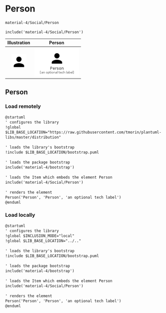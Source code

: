 # Person


```text
material-4/Social/Person
```

```text
include('material-4/Social/Person')
```



| Illustration | Person |
| :---: | :---: |
| ![illustration for Illustration](../../material-4/Social/Person.png) | ![illustration for Person](../../material-4/Social/Person.Local.png) |




## Person

### Load remotely
```plantuml
@startuml
' configures the library
!global $LIB_BASE_LOCATION="https://raw.githubusercontent.com/tmorin/plantuml-libs/master/distribution"

' loads the library's bootstrap
!include $LIB_BASE_LOCATION/bootstrap.puml

' loads the package bootstrap
include('material-4/bootstrap')

' loads the Item which embeds the element Person
include('material-4/Social/Person')

' renders the element
Person('Person', 'Person', 'an optional tech label')
@enduml
```

### Load locally
```plantuml
@startuml
' configures the library
!global $INCLUSION_MODE="local"
!global $LIB_BASE_LOCATION="../.."

' loads the library's bootstrap
!include $LIB_BASE_LOCATION/bootstrap.puml

' loads the package bootstrap
include('material-4/bootstrap')

' loads the Item which embeds the element Person
include('material-4/Social/Person')

' renders the element
Person('Person', 'Person', 'an optional tech label')
@enduml
```


